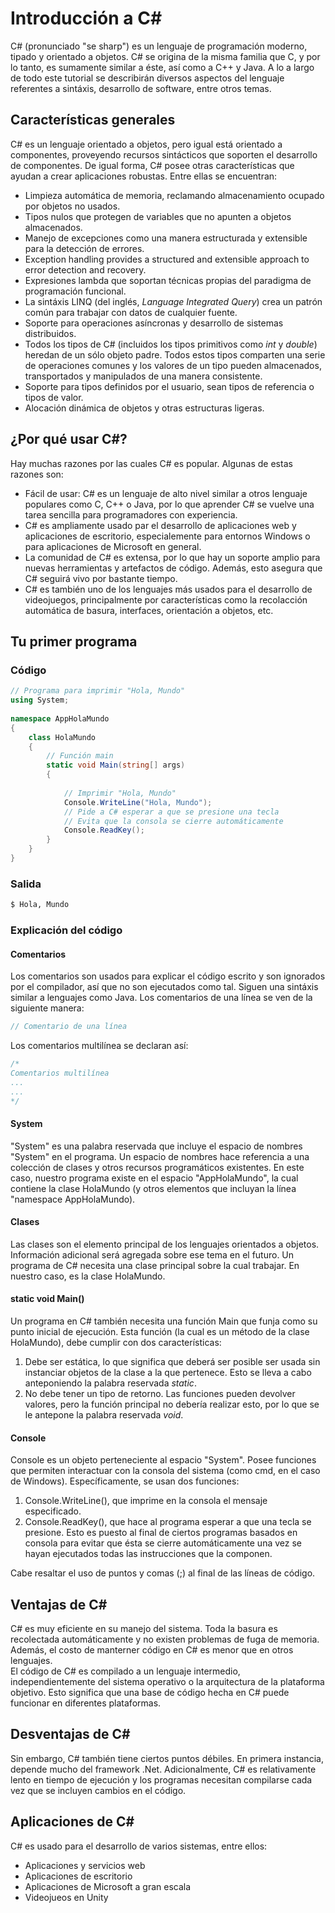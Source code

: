 # Introducción a C#

C# (pronunciado "se sharp") es un lenguaje de programación moderno, tipado y orientado a objetos. C# se origina de la misma familia que C, y por lo tanto, es sumamente similar a éste, así como a C++ y Java. A lo a largo de todo este tutorial se describirán diversos aspectos del lenguaje referentes a sintáxis, desarrollo de software, entre otros temas.   

## Características generales

C# es un lenguaje orientado a objetos, pero igual está orientado a componentes, proveyendo recursos sintácticos que soporten el desarrollo de componentes. De igual forma, C# posee otras características que ayudan a crear aplicaciones robustas. Entre ellas se encuentran:   

* Limpieza automática de memoria, reclamando almacenamiento ocupado por objetos no usados.
* Tipos nulos que protegen de variables que no apunten a objetos almacenados.
* Manejo de excepciones como una manera estructurada y extensible para la detección de errores.
* Exception handling provides a structured and extensible approach to error detection and recovery.
* Expresiones lambda que soportan técnicas propias del paradigma de programación funcional.
* La sintáxis LINQ (del inglés, *Language Integrated Query*) crea un patrón común para trabajar con datos de cualquier fuente.
* Soporte para operaciones asíncronas y desarrollo de sistemas distribuidos.
* Todos los tipos de C# (incluidos los tipos primitivos como *int* y *double*) heredan de un sólo objeto padre. Todos estos tipos comparten una serie de operaciones comunes y los valores de un tipo pueden almacenados, transportados y manipulados de una manera consistente.
* Soporte para tipos definidos por el usuario, sean tipos de referencia o tipos de valor.
* Alocación dinámica de objetos y otras estructuras ligeras.   

## ¿Por qué usar C#?

Hay muchas razones por las cuales C# es popular. Algunas de estas razones son:

* Fácil de usar: C# es un lenguaje de alto nivel similar a otros lenguaje populares como C, C++ o Java, por lo que aprender C# se vuelve una tarea sencilla para programadores con experiencia.
* C# es ampliamente usado par el desarrollo de aplicaciones web y aplicaciones de escritorio, especialemente para entornos Windows o para aplicaciones de Microsoft en general.
* La comunidad de C# es extensa, por lo que hay un soporte amplio para nuevas herramientas y artefactos de código. Además, esto asegura que C# seguirá vivo por bastante tiempo.
* C# es también uno de los lenguajes más usados para el desarrollo de videojuegos, principalmente por características como la recolacción automática de basura, interfaces, orientación a objetos, etc.

## Tu primer programa

### Código
```c#
// Programa para imprimir "Hola, Mundo"
using System;
  
namespace AppHolaMundo
{   
    class HolaMundo
    {   
        // Función main
        static void Main(string[] args)
        {
  
            // Imprimir "Hola, Mundo"
            Console.WriteLine("Hola, Mundo");
            // Pide a C# esperar a que se presione una tecla
            // Evita que la consola se cierre automáticamente
            Console.ReadKey();
        }
    }
}
```

### Salida

```bash
$ Hola, Mundo
```

### Explicación del código

#### Comentarios

Los comentarios son usados para explicar el código escrito y son ignorados por el compilador, así que no son ejecutados como tal. Siguen una sintáxis similar a lenguajes como Java.
Los comentarios de una línea se ven de la siguiente manera:

```c#
// Comentario de una línea
```

Los comentarios multilínea se declaran así:

```c#
/* 
Comentarios multilínea
...
...
*/
```

#### System

"System" es una palabra reservada que incluye el espacio de nombres "System" en el programa. Un espacio de nombres hace referencia a una colección de clases y otros recursos programáticos existentes. En este caso, nuestro programa existe en el espacio "AppHolaMundo", la cual contiene la clase HolaMundo (y otros elementos que incluyan la línea "namespace AppHolaMundo).

#### Clases

Las clases son el elemento principal de los lenguajes orientados a objetos. Información adicional será agregada sobre ese tema en el futuro. Un programa de C# necesita una clase principal sobre la cual trabajar. En nuestro caso, es la clase HolaMundo.

#### static void Main()

Un programa en C# también necesita una función Main que funja como su punto inicial de ejecución. Esta función (la cual es un método de la clase HolaMundo), debe cumplir con dos características:

1. Debe ser estática, lo que significa que deberá ser posible ser usada sin instanciar objetos de la clase a la que pertenece. Esto se lleva a cabo anteponiendo la palabra reservada *static*.
2. No debe tener un tipo de retorno. Las funciones pueden devolver valores, pero la función principal no debería realizar esto, por lo que se le antepone la palabra reservada *void*.

#### Console

Console es un objeto perteneciente al espacio "System". Posee funciones que permiten interactuar con la consola del sistema (como cmd, en el caso de Windows). Específicamente, se usan dos funciones:

1. Console.WriteLine(), que imprime en la consola el mensaje especificado.
2. Console.ReadKey(), que hace al programa esperar a que una tecla se presione. Esto es puesto al final de ciertos programas basados en consola para evitar que ésta se cierre automáticamente una vez se hayan ejecutados todas las instrucciones que la componen.

Cabe resaltar el uso de puntos y comas (;) al final de las líneas de código.

## Ventajas de C#

C# es muy eficiente en su manejo del sistema. Toda la basura es recolectada automáticamente y no existen problemas de fuga de memoria. Además, el costo de manterner código en C# es menor que en otros lenguajes.   
El código de C# es compilado a un lenguaje intermedio, independientemente del sistema operativo o la arquitectura de la plataforma objetivo. Esto significa que una base de código hecha en C# puede funcionar en diferentes plataformas.

## Desventajas de C#

Sin embargo, C# también tiene ciertos puntos débiles. En primera instancia, depende mucho del framework .Net. Adicionalmente, C# es relativamente lento en tiempo de ejecución y los programas necesitan compilarse cada vez que se incluyen cambios en el código.

## Aplicaciones de C#

C# es usado para el desarrollo de varios sistemas, entre ellos:

* Aplicaciones y servicios web
* Aplicaciones de escritorio
* Aplicaciones de Microsoft a gran escala
* Videojueos en Unity